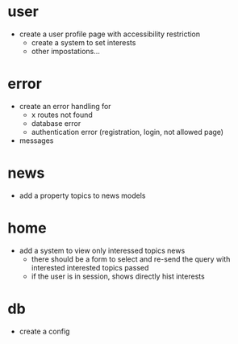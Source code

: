 # user
- create a user profile page with accessibility restriction
    - create a system to set interests
    - other impostations...

# error
- create an error handling for
    - x routes not found
    - database error
    - authentication error (registration, login, not allowed page)
- messages

# news
- add a property topics to news models

# home
- add a system to view only interessed topics news
    - there should be a form to select and re-send the query with interested interested topics passed
    - if the user is in session, shows directly hist interests

# db
- create a config
